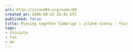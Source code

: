 ```yaml
---
url: http://island94.org/node/80
created_at: 2006-08-22 14:41 UTC
published: false
title: Piecing together Cambrige | island ninety - four
tags:
- ctcvista
- fun
- me
---
```



